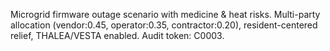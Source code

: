 Microgrid firmware outage scenario with medicine & heat risks. Multi-party allocation 
(vendor:0.45, operator:0.35, contractor:0.20), resident-centered relief, THALEA/VESTA enabled.
Audit token: C0003.
